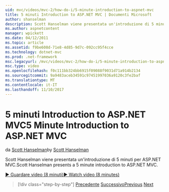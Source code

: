 ```yaml
---
uid: mvc/videos/mvc-2/how-do-i/5-minute-introduction-to-aspnet-mvc
title: 5 minuti Introduction to ASP.NET MVC | Documenti Microsoft
author: shanselman
description: Scott Hanselman viene presentata un'introduzione di 5 minuti per ASP.NET MVC.
ms.author: aspnetcontent
manager: wpickett
ms.date: 04/12/2011
ms.topic: article
ms.assetid: f9be608d-71e8-4d85-9d7c-092cc95f4cce
ms.technology: dotnet-mvc
ms.prod: .net-framework
msc.legacyurl: /mvc/videos/mvc-2/how-do-i/5-minute-introduction-to-aspnet-mvc
msc.type: video
ms.openlocfilehash: f0c111bb324bb6915f09088f9031d71a914b2134
ms.sourcegitcommit: 9a9483aceb34591c97451997036a9120c3fe2baf
ms.translationtype: MT
ms.contentlocale: it-IT
ms.lasthandoff: 11/10/2017
---
```

<a name="5-minute-introduction-to-aspnet-mvc"></a><span data-ttu-id="7fa04-103">5 minuti Introduction to ASP.NET MVC</span><span class="sxs-lookup"><span data-stu-id="7fa04-103">5 Minute Introduction to ASP.NET MVC</span></span>
====================
<span data-ttu-id="7fa04-104">da [Scott Hanselman](https://github.com/shanselman)</span><span class="sxs-lookup"><span data-stu-id="7fa04-104">by [Scott Hanselman](https://github.com/shanselman)</span></span>

<span data-ttu-id="7fa04-105">Scott Hanselman viene presentata un'introduzione di 5 minuti per ASP.NET MVC.</span><span class="sxs-lookup"><span data-stu-id="7fa04-105">Scott Hanselman presents a 5 minute introduction to ASP.NET MVC.</span></span>

[<span data-ttu-id="7fa04-106">&#9654; Guardare video (8 minuti)</span><span class="sxs-lookup"><span data-stu-id="7fa04-106">&#9654; Watch video (8 minutes)</span></span>](https://channel9.msdn.com/Blogs/ASP-NET-Site-Videos/5-minute-introduction-to-aspnet-mvc)

>[!div class="step-by-step"]
<span data-ttu-id="7fa04-107">[Precedente](aspnet-mvc-2-render-action.md)
[Successivo](how-to-best-learn-asp-net-mvc.md)</span><span class="sxs-lookup"><span data-stu-id="7fa04-107">[Previous](aspnet-mvc-2-render-action.md)
[Next](how-to-best-learn-asp-net-mvc.md)</span></span>
